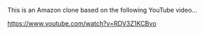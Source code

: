 This is an Amazon clone based on the following YouTube video...

https://www.youtube.com/watch?v=RDV3Z1KCBvo